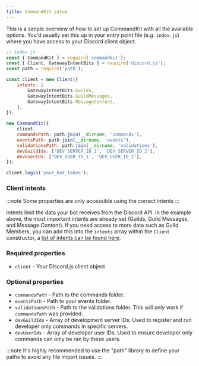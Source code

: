 ```yaml
---
title: CommandKit setup
---
```


This is a simple overview of how to set up CommandKit with all the available options. You'd usually set this up in your entry point file (e.g. `index.js`) where you have access to your Discord client object.

```js
// index.js
const { CommandKit } = require('commandkit');
const { Client, GatewayIntentBits } = require('discord.js');
const path = require('path');

const client = new Client({
    intents: [
        GatewayIntentBits.Guilds,
        GatewayIntentBits.GuildMessages,
        GatewayIntentBits.MessageContent,
    ],
});

new CommandKit({
    client,
    commandsPath: path.join(__dirname, 'commands'),
    eventsPath: path.join(__dirname, 'events'),
    validationsPath: path.join(__dirname, 'validations'),
    devGuildIds: ['DEV_SERVER_ID_1', 'DEV_SERVER_ID_2'],
    devUserIds: ['DEV_USER_ID_1', 'DEV_USER_ID_2'],
});

client.login('your_bot_token');
```

### Client intents

:::note
Some properties are only accessible using the correct intents
:::

Intents limit the data your bot receives from the Discord API. In the example above, the most important intents are already set (Guilds, Guild Messages, and Message Content). If you need access to more data such as Guild Members, you can add this into the `intents` array within the `Client`
constructor, a [list of intents can be found here](https://discord-api-types.dev/api/discord-api-types-v10/enum/GatewayIntentBits).

### Required properties

-   `client` - Your Discord.js client object

### Optional properties

-   `commandsPath` - Path to the commands folder.
-   `eventsPath` - Path to your events folder.
-   `validationsPath` - Path to the validations folder. This will only work if `commandsPath` was provided.
-   `devGuildIds` - Array of development server IDs. Used to register and run developer only commands in specific servers.
-   `devUserIds` - Array of developer user IDs. Used to ensure developer only commands can only be ran by these users.

:::note
It's highly recommended to use the "path" library to define your paths to avoid any file import issues.
:::

